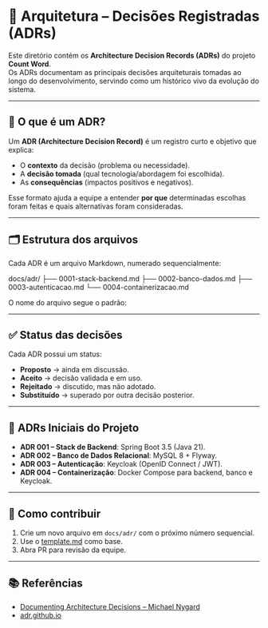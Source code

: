# 📘 Arquitetura – Decisões Registradas (ADRs)

Este diretório contém os **Architecture Decision Records (ADRs)** do projeto **Count Word**.  
Os ADRs documentam as principais decisões arquiteturais tomadas ao longo do desenvolvimento, servindo como um histórico vivo da evolução do sistema.

---

## 📌 O que é um ADR?
Um **ADR (Architecture Decision Record)** é um registro curto e objetivo que explica:
- O **contexto** da decisão (problema ou necessidade).  
- A **decisão tomada** (qual tecnologia/abordagem foi escolhida).  
- As **consequências** (impactos positivos e negativos).  

Esse formato ajuda a equipe a entender **por que** determinadas escolhas foram feitas e quais alternativas foram consideradas.

---

## 🗂 Estrutura dos arquivos
Cada ADR é um arquivo Markdown, numerado sequencialmente:

docs/adr/
├── 0001-stack-backend.md
├── 0002-banco-dados.md
├── 0003-autenticacao.md
└── 0004-containerizacao.md



O nome do arquivo segue o padrão:


---

## ✅ Status das decisões
Cada ADR possui um status:
- **Proposto** → ainda em discussão.  
- **Aceito** → decisão validada e em uso.  
- **Rejeitado** → discutido, mas não adotado.  
- **Substituído** → superado por outra decisão posterior.  

---

## 📖 ADRs Iniciais do Projeto
- **ADR 001 – Stack de Backend**: Spring Boot 3.5 (Java 21).  
- **ADR 002 – Banco de Dados Relacional**: MySQL 8 + Flyway.  
- **ADR 003 – Autenticação**: Keycloak (OpenID Connect / JWT).  
- **ADR 004 – Containerização**: Docker Compose para backend, banco e Keycloak.  

---

## 🔄 Como contribuir
1. Crie um novo arquivo em `docs/adr/` com o próximo número sequencial.  
2. Use o [template.md](./adr/template.md) como base.  
3. Abra PR para revisão da equipe.  

---

## 📚 Referências
- [Documenting Architecture Decisions – Michael Nygard](https://cognitect.com/blog/2011/11/15/documenting-architecture-decisions)  
- [adr.github.io](https://adr.github.io/)  
